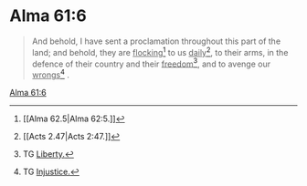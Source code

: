 # Alma 61:6

> And behold, I have sent a proclamation throughout this part of the land; and behold, they are <u>flocking</u>[^a] to us <u>daily</u>[^b], to their arms, in the defence of their country and their <u>freedom</u>[^c], and to avenge our <u>wrongs</u>[^d] .

[Alma 61:6](https://www.churchofjesuschrist.org/study/scriptures/bofm/alma/61?lang=eng&id=p6#p6)


[^a]: [[Alma 62.5|Alma 62:5.]]
[^b]: [[Acts 2.47|Acts 2:47.]]
[^c]: TG [Liberty.](https://www.churchofjesuschrist.org/study/scriptures/tg/liberty?lang=eng)
[^d]: TG [Injustice.](https://www.churchofjesuschrist.org/study/scriptures/tg/injustice?lang=eng)
